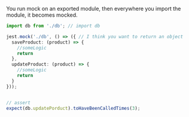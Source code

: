 You run mock on an exported module, then everywhere you import the module, it becomes mocked.

```ts
import db from './db'; // import db

jest.mock('./db', () => ({ // I think you want to return an object
  saveProduct: (product) => {
    //someLogic
    return
  },
  updateProduct: (product) => {
    //someLogic
    return
  }
}));


// assert
expect(db.updatePorduct).toHaveBeenCalledTimes(3);
```
